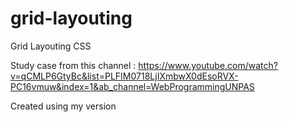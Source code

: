 # grid-layouting
Grid Layouting CSS

Study case from this channel : https://www.youtube.com/watch?v=qCMLP6GtyBc&list=PLFIM0718LjIXmbwX0dEsoRVX-PC16vmuw&index=1&ab_channel=WebProgrammingUNPAS

Created using my version
